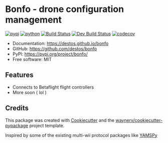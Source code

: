 # Bonfo - drone configuration management

[![pypi](https://img.shields.io/pypi/v/bonfo.svg)](https://pypi.org/project/bonfo/)
[![python](https://img.shields.io/pypi/pyversions/bonfo.svg)](https://pypi.org/project/bonfo/)
[![Build Status](https://github.com/destos/bonfo/actions/workflows/release.yml/badge.svg)](https://github.com/destos/bonfo/actions/workflows/release.yml)
[![Dev Build Status](https://github.com/destos/bonfo/actions/workflows/dev.yml/badge.svg?branch=dev)](https://github.com/destos/bonfo/actions/workflows/dev.yml)
[![codecov](https://codecov.io/gh/destos/bonfo/branch/main/graphs/badge.svg)](https://codecov.io/github/destos/bonfo)

* Documentation: <https://destos.github.io/bonfo>
* GitHub: <https://github.com/destos/bonfo>
* PyPI: <https://pypi.org/project/bonfo/>
* Free software: MIT

## Features

* Connects to Betaflight flight controllers
* More soon ( lol )

## Credits

This package was created with [Cookiecutter](https://github.com/audreyr/cookiecutter) and the [waynerv/cookiecutter-pypackage](https://github.com/waynerv/cookiecutter-pypackage) project template.

Inspired by some of the existing multi-wii protocol packages like [YAMSPy](https://pypi.org/project/yamspy/)
